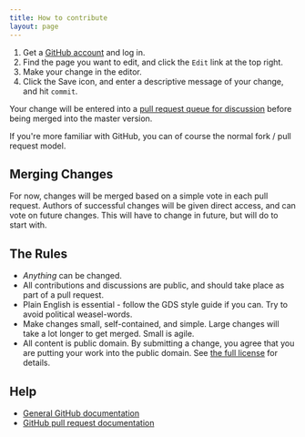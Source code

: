 ```yaml
---
title: How to contribute
layout: page
---
```


1. Get a [GitHub account](https://github.com/signup/free) and log in.
2. Find the page you want to edit, and click the `Edit` link at the top right.
3. Make your change in the editor.
4. Click the Save icon, and enter a descriptive message of your change, and hit `commit`.

Your change will be entered into a [pull request queue for discussion](https://github.com/openpolitics/manifesto/pulls) 
before being merged into the master version.

If you're more familiar with GitHub, you can of course the normal fork / pull request model.

## Merging Changes

For now, changes will be merged based on a simple vote in each pull request. Authors of successful changes will be given direct access, and can vote on future changes. This will have to change in future, but will do to start with.

## The Rules

* *Anything* can be changed.
* All contributions and discussions are public, and should take place as part of a pull request.
* Plain English is essential - follow the GDS style guide if you can. Try to avoid political weasel-words.
* Make changes small, self-contained, and simple. Large changes will take a lot longer to get merged. Small is agile.
* All content is public domain. By submitting a change, you agree that you are putting your work into the public domain. See [the full license](license.html) for details.

## Help

* [General GitHub documentation](http://help.github.com/)
* [GitHub pull request documentation](http://help.github.com/send-pull-requests/)